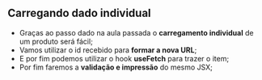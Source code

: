 ## Carregando dado individual

- Graças ao passo dado na aula passada o **carregamento individual** de um produto será fácil;
- Vamos utilizar o id recebido para **formar a nova URL**;
- E por fim podemos utilizar o hook **useFetch** para trazer o item;
- Por fim faremos a **validação e impressão** do mesmo JSX;